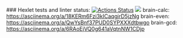 \### Hexlet tests and linter status:
[![Actions Status](https://github.com/KoDanny/frontend-project-44/workflows/hexlet-check/badge.svg)](https://github.com/KoDanny/frontend-project-44/actions)
<a href="https://codeclimate.com/github/KoDanny/frontend-project-44/maintainability"><img src="https://api.codeclimate.com/v1/badges/8ab46c1b075eeec30543/maintainability" /></a>
brain-calc: https://asciinema.org/a/18KERm6Fzi3kICaqgjrD5jzNg
brain-even: https://asciinema.org/a/QwYsBnf37PUD0SYPXXXdtbwgo
brain-gcd: https://asciinema.org/a/6RAoEjVQ0g641aVqtnNW1CDjp
